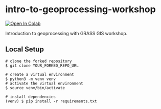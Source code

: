 # intro-to-geoprocessing-workshop

[![Open In Colab](https://colab.research.google.com/assets/colab-badge.svg)](https://colab.research.google.com/github/tomorrownow/intro-to-geoprocessing-workshop/blob/main/geoprocessing.ipynb)

Introduction to geoprocessing with GRASS GIS workshop.

## Local Setup

```bsah
# clone the forked repository
$ git clone YOUR_FORKED_REPO_URL

# create a virtual environment
$ python3 -m venv venv
# activate the virtual environment
$ source venv/bin/activate

# install dependencies
(venv) $ pip install -r requirements.txt

```
